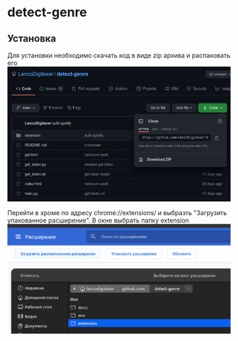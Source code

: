 # detect-genre

## Установка

Для установки необходимо скачать код в виде zip архива и распаковать его
![Скачивание архива](/docs/1.png?raw=true)

Перейти в хроме по адресу chrome://extensions/ и выбразть "Загрузить упакованное расширение". В окне выбрать папку extension 
![Установка расширения](/docs/2.png?raw=true)